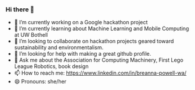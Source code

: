 ### Hi there 👋

- 🔭 I’m currently working on a Google hackathon project
- 🌱 I’m currently learning about Machine Learning and Mobile Computing at UW Bothell
- 👯 I’m looking to collaborate on hackathon projects geared toward sustainability and environmentalism.
- 🤔 I’m looking for help with making a great github profile.
- 💬 Ask me about the Association for Computing Machinery, First Lego League Robotics, book design
- 📫 How to reach me: https://www.linkedin.com/in/breanna-powell-wa/
- 😄 Pronouns: she/her
